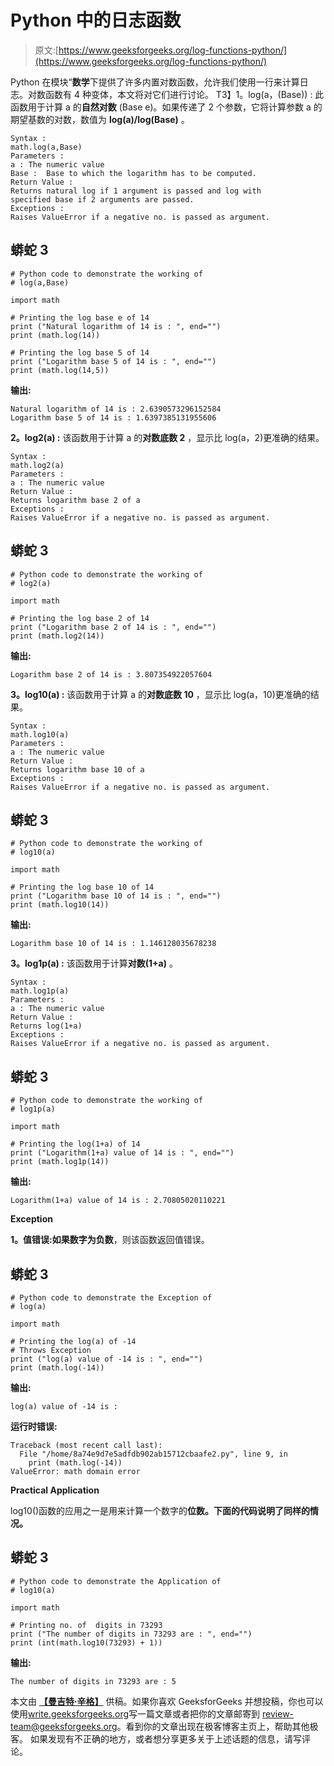 # Python 中的日志函数

> 原文:[https://www.geeksforgeeks.org/log-functions-python/](https://www.geeksforgeeks.org/log-functions-python/)

Python 在模块“**数学**下提供了许多内置对数函数，允许我们使用一行来计算日志。对数函数有 4 种变体，本文将对它们进行讨论。
T3】1。log(a，(Base)) : 此函数用于计算 a 的**自然对数** (Base e)。如果传递了 2 个参数，它将计算参数 a 的期望基数的对数，数值为 **log(a)/log(Base)** 。

```
Syntax :
math.log(a,Base)
Parameters : 
a : The numeric value
Base :  Base to which the logarithm has to be computed.
Return Value : 
Returns natural log if 1 argument is passed and log with
specified base if 2 arguments are passed.
Exceptions : 
Raises ValueError if a negative no. is passed as argument.
```

## 蟒蛇 3

```
# Python code to demonstrate the working of
# log(a,Base)

import math

# Printing the log base e of 14
print ("Natural logarithm of 14 is : ", end="")
print (math.log(14))

# Printing the log base 5 of 14
print ("Logarithm base 5 of 14 is : ", end="")
print (math.log(14,5))
```

**输出:**

```
Natural logarithm of 14 is : 2.6390573296152584
Logarithm base 5 of 14 is : 1.6397385131955606
```

**2。log2(a) :** 该函数用于计算 a 的**对数底数 2** ，显示比 log(a，2)更准确的结果。

```
Syntax :
math.log2(a)
Parameters : 
a : The numeric value
Return Value : 
Returns logarithm base 2 of a
Exceptions : 
Raises ValueError if a negative no. is passed as argument.
```

## 蟒蛇 3

```
# Python code to demonstrate the working of
# log2(a)

import math

# Printing the log base 2 of 14
print ("Logarithm base 2 of 14 is : ", end="")
print (math.log2(14))
```

**输出:**

```
Logarithm base 2 of 14 is : 3.807354922057604
```

**3。log10(a) :** 该函数用于计算 a 的**对数底数 10** ，显示比 log(a，10)更准确的结果。

```
Syntax :
math.log10(a)
Parameters : 
a : The numeric value
Return Value : 
Returns logarithm base 10 of a
Exceptions : 
Raises ValueError if a negative no. is passed as argument.
```

## 蟒蛇 3

```
# Python code to demonstrate the working of
# log10(a)

import math

# Printing the log base 10 of 14
print ("Logarithm base 10 of 14 is : ", end="")
print (math.log10(14))
```

**输出:**

```
Logarithm base 10 of 14 is : 1.146128035678238
```

**3。log1p(a) :** 该函数用于计算**对数(1+a)** 。

```
Syntax :
math.log1p(a)
Parameters : 
a : The numeric value
Return Value : 
Returns log(1+a)
Exceptions : 
Raises ValueError if a negative no. is passed as argument.
```

## 蟒蛇 3

```
# Python code to demonstrate the working of
# log1p(a)

import math

# Printing the log(1+a) of 14
print ("Logarithm(1+a) value of 14 is : ", end="")
print (math.log1p(14))
```

**输出:**

```
Logarithm(1+a) value of 14 is : 2.70805020110221
```

**Exception**

**1。值错误:**如果数字为**负数**，则该函数返回值错误。

## 蟒蛇 3

```
# Python code to demonstrate the Exception of
# log(a)

import math

# Printing the log(a) of -14
# Throws Exception
print ("log(a) value of -14 is : ", end="")
print (math.log(-14))
```

**输出:**

```
log(a) value of -14 is : 
```

**运行时错误:**

```
Traceback (most recent call last):
  File "/home/8a74e9d7e5adfdb902ab15712cbaafe2.py", line 9, in 
    print (math.log(-14))
ValueError: math domain error
```

**Practical Application**

log10()函数的应用之一是用来计算一个数字的**位数。下面的代码说明了同样的情况。**

## 蟒蛇 3

```
# Python code to demonstrate the Application of
# log10(a)

import math

# Printing no. of  digits in 73293
print ("The number of digits in 73293 are : ", end="")
print (int(math.log10(73293) + 1))
```

**输出:**

```
The number of digits in 73293 are : 5
```

本文由 [**【曼吉特·辛格】**](https://auth.geeksforgeeks.org/profile.php?user=manjeet_04) 供稿。如果你喜欢 GeeksforGeeks 并想投稿，你也可以使用[write.geeksforgeeks.org](https://write.geeksforgeeks.org)写一篇文章或者把你的文章邮寄到 review-team@geeksforgeeks.org。看到你的文章出现在极客博客主页上，帮助其他极客。
如果发现有不正确的地方，或者想分享更多关于上述话题的信息，请写评论。